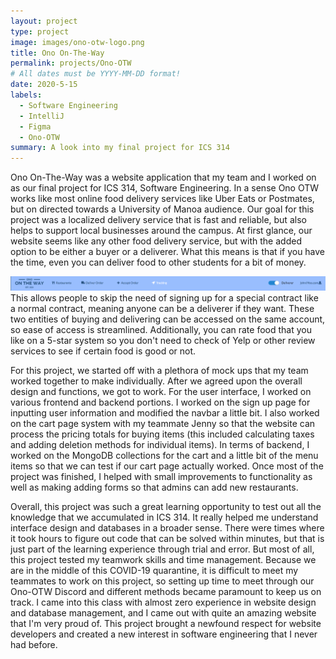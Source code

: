 ```yaml
---
layout: project
type: project
image: images/ono-otw-logo.png	
title: Ono On-The-Way
permalink: projects/Ono-OTW
# All dates must be YYYY-MM-DD format!
date: 2020-5-15
labels:
  - Software Engineering
  - IntelliJ
  - Figma
  - Ono-OTW
summary: A look into my final project for ICS 314
---
```

Ono On-The-Way was a website application that my team and I worked on as our final project for ICS 314, Software Engineering. In a sense Ono OTW works like most online food delivery services like Uber Eats or Postmates, but on directed towards a University of Manoa audience. Our goal for this project was a localized delivery service that is fast and reliable, but also helps to support local businesses around the campus. At first glance, our website seems like any other food delivery service, but with the added option to be either a buyer or a deliverer. What this means is that if you have the time, even you can deliver food to other students for a bit of money. 

<img src="/Images/NavBar-gif.gif">
This allows people to skip the need of signing up for a special contract like a normal contract, meaning anyone can be a deliverer if they want. These two entities of buying and delivering can be accessed on the same account, so ease of access is streamlined. Additionally, you can rate food that you like on a 5-star system so you don't need to check of Yelp or other review services to see if certain food is good or not.

For this project, we started off with a plethora of mock ups that my team worked together to make individually. After we agreed upon the overall design and functions, we got to work. For the user interface, I worked on various frontend and backend portions. I worked on the sign up page for inputting user information and modified the navbar a little bit. I also worked on the cart page system with my teammate Jenny so that the website can process the pricing totals for buying items (this included calculating taxes and adding deletion methods for individual items). In terms of backend, I worked on the MongoDB collections for the cart and a little bit of the menu items so that we can test if our cart page actually worked. Once most of the project was finished, I helped with small improvements to functionality as well as making adding forms so that admins can add new restaurants. 

Overall, this project was such a great learning opportunity to test out all the knowledge that we accumulated in ICS 314. It really helped me understand interface design and databases in a broader sense. There were times where it took hours to figure out code that can be solved within minutes, but that is just part of the learning experience through trial and error. But most of all, this project tested my teamwork skills and time management. Because we are in the middle of this COVID-19 quarantine, it is difficult to meet my teammates to work on this project, so setting up time to meet through our Ono-OTW Discord and different methods became paramount to keep us on track. I came into this class with almost zero experience in website design and database management, and I came out with quite an amazing website that I'm very proud of. This project brought a newfound respect for website developers and created a new interest in software engineering that I never had before. 


